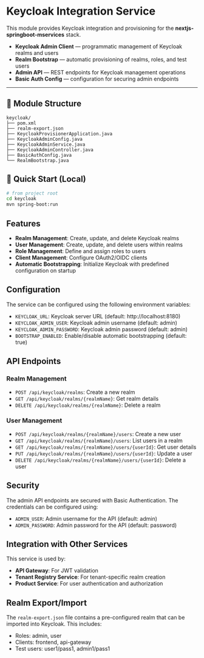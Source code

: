 # Keycloak Integration Service

This module provides Keycloak integration and provisioning for the **nextjs-springboot-mservices** stack.

* **Keycloak Admin Client** — programmatic management of Keycloak realms and users
* **Realm Bootstrap** — automatic provisioning of realms, roles, and test users
* **Admin API** — REST endpoints for Keycloak management operations
* **Basic Auth Config** — configuration for securing admin endpoints

---

## 📂 Module Structure

```
keycloak/
├── pom.xml
├── realm-export.json
├── KeycloakProvisionerApplication.java
├── KeycloakAdminConfig.java
├── KeycloakAdminService.java
├── KeycloakAdminController.java
├── BasicAuthConfig.java
└── RealmBootstrap.java
```

## 🚀 Quick Start (Local)

```bash
# from project root
cd keycloak
mvn spring-boot:run
```

## Features

- **Realm Management**: Create, update, and delete Keycloak realms
- **User Management**: Create, update, and delete users within realms
- **Role Management**: Define and assign roles to users
- **Client Management**: Configure OAuth2/OIDC clients
- **Automatic Bootstrapping**: Initialize Keycloak with predefined configuration on startup

## Configuration

The service can be configured using the following environment variables:

- `KEYCLOAK_URL`: Keycloak server URL (default: http://localhost:8180)
- `KEYCLOAK_ADMIN_USER`: Keycloak admin username (default: admin)
- `KEYCLOAK_ADMIN_PASSWORD`: Keycloak admin password (default: admin)
- `BOOTSTRAP_ENABLED`: Enable/disable automatic bootstrapping (default: true)

## API Endpoints

### Realm Management

- `POST /api/keycloak/realms`: Create a new realm
- `GET /api/keycloak/realms/{realmName}`: Get realm details
- `DELETE /api/keycloak/realms/{realmName}`: Delete a realm

### User Management

- `POST /api/keycloak/realms/{realmName}/users`: Create a new user
- `GET /api/keycloak/realms/{realmName}/users`: List users in a realm
- `GET /api/keycloak/realms/{realmName}/users/{userId}`: Get user details
- `PUT /api/keycloak/realms/{realmName}/users/{userId}`: Update a user
- `DELETE /api/keycloak/realms/{realmName}/users/{userId}`: Delete a user

## Security

The admin API endpoints are secured with Basic Authentication. The credentials can be configured using:

- `ADMIN_USER`: Admin username for the API (default: admin)
- `ADMIN_PASSWORD`: Admin password for the API (default: password)

## Integration with Other Services

This service is used by:

- **API Gateway**: For JWT validation
- **Tenant Registry Service**: For tenant-specific realm creation
- **Product Service**: For user authentication and authorization

## Realm Export/Import

The `realm-export.json` file contains a pre-configured realm that can be imported into Keycloak. This includes:

- Roles: admin, user
- Clients: frontend, api-gateway
- Test users: user1/pass1, admin1/pass1